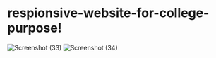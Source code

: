 # respionsive-website-for-college-purpose!
![Screenshot (33)](https://github.com/vikassharma011/respionsive-website-for-college-purpose/assets/67600288/678902cd-f181-4c62-8d59-67e4e9202810)
![Screenshot (34)](https://github.com/vikassharma011/respionsive-website-for-college-purpose/assets/67600288/f6230651-e791-407e-9822-f8d2e732a3f6)
